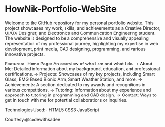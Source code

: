 # HowNik-Portfolio-WebSite
Welcome to the GitHub repository for my personal portfolio website. This project showcases my work, skills, and achievements as a Creative Director, UI/UX Designer, and Electronics and Communication Engineering student. The website is designed to be a comprehensive and visually appealing representation of my professional journey, highlighting my expertise in web development, print media, CAD designing, programming, and various innovative projects.

Features:-
Home Page: An overview of who I am and what I do.
-> About Me: Detailed information about my background, education, and professional   
   certifications.
-> Projects: Showcases of my key projects, including Smart Glass, EMG Based Bionic Arm, 
   Smart Weather Station, and more.
-> Achievements: A section dedicated to my awards and recognitions in various 
   competitions.
-> Tutoring: Information about my experience and approach to tutoring in programming and 
  CAD design.
-> Contact: Ways to get in touch with me for potential collaborations or inquiries.

Technologies Used:-
HTML5
CSS3
JavaScript

Courtesy:@codewithsadee
